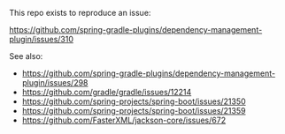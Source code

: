This repo exists to reproduce an issue:

https://github.com/spring-gradle-plugins/dependency-management-plugin/issues/310

See also:

* https://github.com/spring-gradle-plugins/dependency-management-plugin/issues/298
* https://github.com/gradle/gradle/issues/12214
* https://github.com/spring-projects/spring-boot/issues/21350
* https://github.com/spring-projects/spring-boot/issues/21359
* https://github.com/FasterXML/jackson-core/issues/672